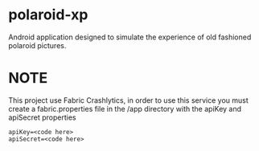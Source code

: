 # polaroid-xp
Android application designed to simulate the experience of old fashioned polaroid pictures.


# NOTE
This project use  Fabric Crashlytics, in order to use this service you must create a fabric.properties file in the /app directory with the apiKey and apiSecret properties

```
apiKey=<code here>
apiSecret=<code here>
```
